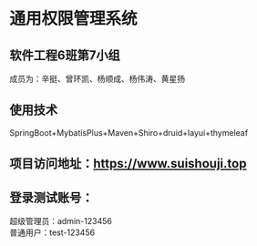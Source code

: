 # 通用权限管理系统 
## 软件工程6班第7小组  
成员为：辛挺、曾环凯、杨顺成、杨伟涛、黄星扬  
## 使用技术
SpringBoot+MybatisPlus+Maven+Shiro+druid+layui+thymeleaf
## 项目访问地址：https://www.suishouji.top  
## 登录测试账号：  
超级管理员：admin-123456  
普通用户：test-123456  
